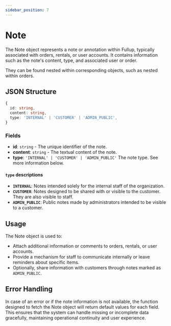 ```yaml
---
sidebar_position: 7
---
```


# Note

The Note object represents a note or annotation within Fullup, typically associated with orders, rentals, or user accounts. It contains information such as the note's content, type, and associated user or order.

They can be found nested within corresponding objects, such as nested within orders.

## JSON Structure

```typescript
{
  id: string,
  content: string,
  type: 'INTERNAL' | 'CUSTOMER' | 'ADMIN_PUBLIC',
}
```

### Fields

- **id**: `string` - The unique identifier of the note.
- **content**: `string` - The textual content of the note.
- **type**: `'INTERNAL' | 'CUSTOMER' | 'ADMIN_PUBLIC'` The note type. See more information below.

#### `type` descriptions

- **`INTERNAL`**: Notes intended solely for the internal staff of the organization.
- **`CUSTOMER`**: Notes designed to be shared with or visible to the customer. They are also visible to staff.
- **`ADMIN_PUBLIC`**: Public notes made by administrators intended to be visible to a customer.

## Usage

The Note object is used to:

- Attach additional information or comments to orders, rentals, or user accounts.
- Provide a mechanism for staff to communicate internally or leave reminders about specific items.
- Optionally, share information with customers through notes marked as `ADMIN_PUBLIC`.

## Error Handling

In case of an error or if the note information is not available, the function designed to fetch the Note object will return default values for each field. This ensures that the system can handle missing or incomplete data gracefully, maintaining operational continuity and user experience.
